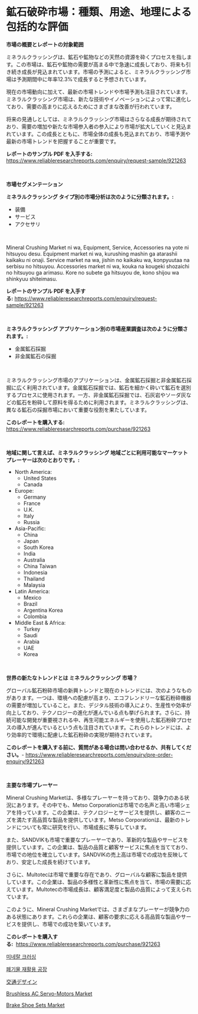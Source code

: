 <p><h1>鉱石破砕市場：種類、用途、地理による包括的な評価</h1></p><p><strong>市場の概要とレポートの対象範囲</strong></p>
<p><p>ミネラルクラッシングは、鉱石や鉱物などの天然の資源を砕くプロセスを指します。この市場は、鉱石や鉱物の需要が高まる中で急速に成長しており、将来も引き続き成長が見込まれています。市場の予測によると、ミネラルクラッシング市場は予測期間中に年率12.3%で成長すると予想されています。</p><p>現在の市場動向に加えて、最新の市場トレンドや市場予測も注目されています。ミネラルクラッシング市場は、新たな技術やイノベーションによって常に進化しており、需要の高まりに応えるためにさまざまな改善が行われています。</p><p>将来の見通しとしては、ミネラルクラッシング市場はさらなる成長が期待されており、需要の増加や新たな市場参入者の参入により市場が拡大していくと見込まれています。この成長とともに、市場全体の成長も見込まれており、市場予測や最新の市場トレンドを把握することが重要です。</p></p>
<p><strong>レポートのサンプル PDF を入手する:</strong> <a href="https://www.reliableresearchreports.com/enquiry/request-sample/921263">https://www.reliableresearchreports.com/enquiry/request-sample/921263</a></p>
<p>&nbsp;</p>
<p><strong>市場セグメンテーション</strong></p>
<p><strong>ミネラルクラッシング タイプ別の市場分析は次のように分類されます。:</strong></p>
<p><ul><li>装備</li><li>サービス</li><li>アクセサリ</li></ul></p>
<p>&nbsp;</p>
<p><p>Mineral Crushing Market ni wa, Equipment, Service, Accessories na yote ni hitsuyou desu. Equipment market ni wa, kurushing mashin ga atarashii kaikaku ni onaji. Service market na wa, jishin no kaikaku wa, konpyuutaa na serbisu no hitsuyou. Accessories market ni wa, kouka na kougeki shozaichi no hitsuyou ga arimasu. Kore no subete ga hitsuyou de, kono shijou wa shinkyuu shiteimasu.</p></p>
<p><strong>レポートのサンプル PDF を入手する:</strong>&nbsp;<a href="https://www.reliableresearchreports.com/enquiry/request-sample/921263">https://www.reliableresearchreports.com/enquiry/request-sample/921263</a></p>
<p>&nbsp;</p>
<p><strong> ミネラルクラッシング アプリケーション別の市場産業調査は次のように分類されます。:</strong></p>
<p><ul><li>金属鉱石採掘</li><li>非金属鉱石の採掘</li></ul></p>
<p>&nbsp;</p>
<p><p>ミネラルクラッシング市場のアプリケーションは、金属鉱石採掘と非金属鉱石採掘に広く利用されています。金属鉱石採掘では、鉱石を細かく砕いて鉱石を選別するプロセスに使用されます。一方、非金属鉱石採掘では、石灰岩やソーダ灰などの鉱石を粉砕して原料を得るために利用されます。ミネラルクラッシングは、異なる鉱石の採掘市場において重要な役割を果たしています。</p></p>
<p><strong>このレポートを購入する:</strong>&nbsp; <a href="https://www.reliableresearchreports.com/purchase/921263">https://www.reliableresearchreports.com/purchase/921263</a></p>
<p>&nbsp;</p>
<p><strong>地域に関して言えば、ミネラルクラッシング 地域ごとに利用可能なマーケットプレーヤーは次のとおりです。:</strong></p>
<p><ul>
    <li>
        North America:
        <ul>
            <li>United States</li>
            <li>Canada</li>
        </ul>
    </li>
    <li>
        Europe:
        <ul>
            <li>Germany</li>
            <li>France</li>
            <li>U.K.</li>
            <li>Italy</li>
            <li>Russia</li>
        </ul>
    </li>
    <li>
        Asia-Pacific:
        <ul>
            <li>China</li>
            <li>Japan</li>
            <li>South Korea</li>
            <li>India</li>
            <li>Australia</li>
            <li>China Taiwan</li>
            <li>Indonesia</li>
            <li>Thailand</li>
            <li>Malaysia</li>
        </ul>
    </li>
    <li>
        Latin America:
        <ul>
            <li>Mexico</li>
            <li>Brazil</li>
            <li>Argentina Korea</li>
            <li>Colombia</li>
        </ul>
    </li>
    <li>
        Middle East & Africa:
        <ul>
            <li>Turkey</li>
            <li>Saudi</li>
            <li>Arabia</li>
            <li>UAE</li>
            <li>Korea</li>
        </ul>
    </li>
    </ul></p>
<p>&nbsp;</p>
<p><strong>世界の新たなトレンドとは ミネラルクラッシング 市場？</strong></p>
<p><p>グローバル鉱石粉砕市場の新興トレンドと現在のトレンドには、次のようなものがあります。一つは、環境への配慮が高まり、エコフレンドリーな鉱石粉砕機器の需要が増加していること。また、デジタル技術の導入により、生産性や効率が向上しており、テクノロジーの進化が進んでいる点も挙げられます。さらに、持続可能な開発が重要視される中、再生可能エネルギーを使用した鉱石粉砕プロセスの導入が進んでいるという点も注目されています。これらのトレンドには、より効率的で環境に配慮した鉱石粉砕の実現が期待されています。</p></p>
<p><strong>このレポートを購入する前に、質問がある場合は問い合わせるか、共有してください。</strong>- <a href="https://www.reliableresearchreports.com/enquiry/pre-order-enquiry/921263">https://www.reliableresearchreports.com/enquiry/pre-order-enquiry/921263</a></p>
<p>&nbsp;</p>
<p><strong>主要な市場プレーヤー</strong></p>
<p><p>Mineral Crushing Marketは、多様なプレーヤーを持っており、競争力のある状況にあります。その中でも、Metso Corporationは市場での名声と高い市場シェアを持っています。この企業は、テクノロジーとサービスを提供し、顧客のニーズを満たす高品質な製品を提供しています。Metso Corporationは、最新のトレンドについても常に研究を行い、市場成長に寄与しています。</p><p>また、SANDVIKも市場で重要なプレーヤーであり、革新的な製品やサービスを提供しています。この企業は、製品の品質と顧客サービスに焦点を当てており、市場での地位を確立しています。SANDVIKの売上高は市場での成功を反映しており、安定した成長を続けています。</p><p>さらに、Multotecは市場で重要な存在であり、グローバルな顧客に製品を提供しています。この企業は、製品の多様性と革新性に焦点を当て、市場の需要に応えています。Multotecの市場成長は、顧客満足度と製品の品質によって支えられています。</p><p>このように、Mineral Crushing Marketでは、さまざまなプレーヤーが競争力のある状態にあります。これらの企業は、顧客の要求に応える高品質な製品やサービスを提供し、市場での成功を築いています。</p></p>
<p><strong>このレポートを購入する:</strong>&nbsp;&nbsp;<a href="https://www.reliableresearchreports.com/purchase/921263">https://www.reliableresearchreports.com/purchase/921263</a></p>
<p><p><a href="https://github.com/sougarounis/Market-Research-Report-List-2/blob/main/6141225182084.md">미네랄 크러싱</a></p><p><a href="https://github.com/laholand/Market-Research-Report-List-2/blob/main/3619374182083.md">폐기물 재활용 공장</a></p><p><a href="https://github.com/mohamedbakry57/Market-Research-Report-List-2/blob/main/7112470182087.md">交通デザイン</a></p><p><a href="https://issuu.com/reportprime-2/docs/brushless-ac-servo-motors-market-size-2030.pptx">Brushless AC Servo-Motors Market</a></p><p><a href="https://issuu.com/reportprime-2/docs/brake-shoe-sets-market-size-2030.pptx">Brake Shoe Sets Market</a></p></p>